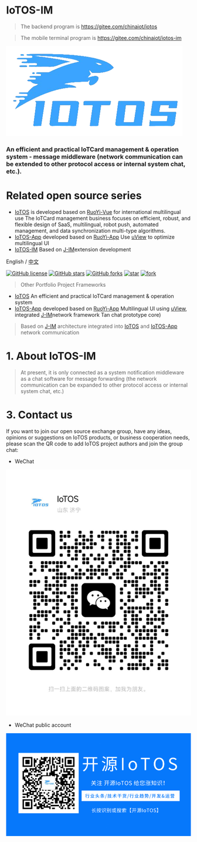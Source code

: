# IoTOS-IM

> The backend program is https://gitee.com/chinaiot/iotos

> The mobile terminal program is https://gitee.com/chinaiot/iotos-im
<p></p>

![IoTOS logo.png](readme-pic/cn/logo.png)

### An efficient and practical IoTCard management & operation system - message middleware (network communication can be extended to other protocol access or internal system chat, etc.).

# Related open source series

- [IoTOS](https://gitee.com/chinaiot/iotos) is developed based on [RuoYi-Vue](https://gitee.com/y_project/RuoYi-Vue?_from=gitee_search) for international multilingual use The IoTCard management business focuses on efficient, robust, and flexible design of SaaS, multilingual, robot push, automated management, and data synchronization multi-type algorithms.
- [IoTOS-App](https://gitee.com/chinaiot/iotos-app) developed based on [RuoYi-App](https://gitee.com/y_project/RuoYi-App?_from=gitee_search) Use [uView](https://gitee.com/umicro/uView) to optimize multilingual UI
- [IoTOS-IM](https://gitee.com/chinaiot/iotos-im) Based on [J-IM](https://gitee.com/xchao/j-im?_from=gitee_search)extension development


English / [中文](README.md)

<div class="shields-wrapper">
<a target="_blank" class="shields-wrapper-image" href='https://github.com/IoTCard/iotos-im'><img  alt="GitHub license" src="https://img.shields.io/github/license/IoTCard/iotos-im?style=flat-square&logo=github&color=616ae5"></a>
          <a target="_blank" class="shields-wrapper-image" href='https://github.com/IoTCard/iotos-im'><img  alt="GitHub stars" src="https://img.shields.io/github/stars/IoTCard/iotos-im?style=flat-square&logo=github&color=616ae5"></a>
          <a target="_blank" class="shields-wrapper-image" href='https://github.com/IoTCard/iotos-im'><img alt="GitHub forks" src="https://img.shields.io/github/forks/IoTCard/iotos-im?style=flat-square&logo=github&color=616ae5"></a>
<a target="_blank" href='https://gitee.com/chinaiot/iotos-im/stargazers'><img src='https://gitee.com/chinaiot/iotos-im/badge/star.svg?theme=dark' alt='star'></img></a>
<a target="_blank" href='https://gitee.com/chinaiot/iotos-im/members'><img src='https://gitee.com/chinaiot/iotos-im/badge/fork.svg?theme=dark' alt='fork'></img></a>
</div>


> Other Portfolio Project Frameworks
- [IoTOS](https://gitee.com/chinaiot/iotos) An efficient and practical IoTCard management & operation system
- [IoTOS-App](https://gitee.com/chinaiot/iotos-im) developed based on [RuoYi-App](https://gitee.com/y_project/RuoYi-App?_from=gitee_search) Multilingual UI using [uView](https://gitee.com/umicro/uView), integrated [J-IM](https://gitee.com/xchao/j-im?_from=gitee_search)network framework Tan chat prototype core)


> Based on [J-IM](https://gitee.com/xchao/j-im?_from=gitee_search) architecture integrated into [IoTOS](https://gitee.com/chinaiot/iotos) and [IoTOS-App ](https://gitee.com/chinaiot/iotos-im) network communication

# 1. About IoTOS-IM

> At present, it is only connected as a system notification middleware as a chat software for message forwarding (the network communication can be expanded to other protocol access or internal system chat, etc.)


# 3. Contact us

If you want to join our open source exchange group, have any ideas, opinions or suggestions on IoTOS products, or business cooperation needs, please scan the QR code to add IoTOS project authors and join the group chat:

- WeChat

![WeChat](readme-pic/cn/contact1.jpg)


- WeChat public account

![WeChatPublicAccount](readme-pic/cn/gzhewm.gif)